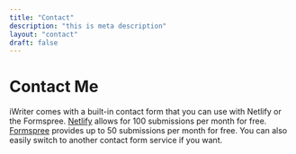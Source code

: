 ```yaml
---
title: "Contact"
description: "this is meta description"
layout: "contact"
draft: false
---
```


# Contact Me

iWriter comes with a built-in contact form that you can use with Netlify or the Formspree.
[Netlify](https://docs.netlify.com/forms/usage-and-billing/#app) allows for 100 submissions per month for free.
[Formspree](https://formspree.io/plans) provides up to 50 submissions per month for free.
You can also easily switch to another contact form service if you want.
